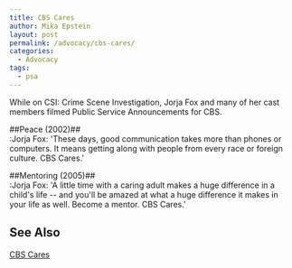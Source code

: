 ```yaml
---
title: CBS Cares
author: Mika Epstein
layout: post
permalink: /advocacy/cbs-cares/
categories:
  - Advocacy
tags: 
  - psa
---
```


While on CSI: Crime Scene Investigation, Jorja Fox and many of her cast members filmed Public Service Announcements for CBS.

##Peace (2002)##  
:Jorja Fox: 'These days, good communication takes more than phones or computers. It means getting along with people from every race or foreign culture. CBS Cares.' 

##Mentoring (2005)##  
:Jorja Fox: 'A little time with a caring adult makes a huge difference in a child's life -- and you'll be amazed at what a huge difference it makes in your life as well. Become a mentor. CBS Cares.'

## See Also ##  
[CBS Cares](http://www.cbs.com/cbs_cares/)
